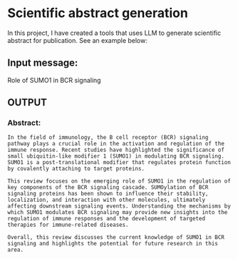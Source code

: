 # Scientific abstract generation

In this project, I have created a tools that uses LLM to generate scientific abstract for publication.
See an example below:

## Input message:
 Role of SUMO1 in BCR signaling

## OUTPUT

### Abstract:

    In the field of immunology, the B cell receptor (BCR) signaling pathway plays a crucial role in the activation and regulation of the immune response. Recent studies have highlighted the significance of small ubiquitin-like modifier 1 (SUMO1) in modulating BCR signaling. SUMO1 is a post-translational modifier that regulates protein function by covalently attaching to target proteins. 

    This review focuses on the emerging role of SUMO1 in the regulation of key components of the BCR signaling cascade. SUMOylation of BCR signaling proteins has been shown to influence their stability, localization, and interaction with other molecules, ultimately affecting downstream signaling events. Understanding the mechanisms by which SUMO1 modulates BCR signaling may provide new insights into the regulation of immune responses and the development of targeted therapies for immune-related diseases.

    Overall, this review discusses the current knowledge of SUMO1 in BCR signaling and highlights the potential for future research in this area.